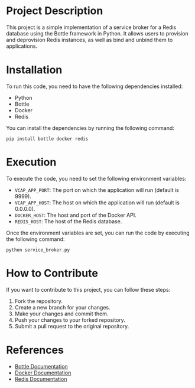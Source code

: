 # Project Description

This project is a simple implementation of a service broker for a Redis database using the Bottle framework in Python. It allows users to provision and deprovision Redis instances, as well as bind and unbind them to applications.

# Installation

To run this code, you need to have the following dependencies installed:

- Python
- Bottle
- Docker
- Redis

You can install the dependencies by running the following command:

```
pip install bottle docker redis
```

# Execution

To execute the code, you need to set the following environment variables:

- `VCAP_APP_PORT`: The port on which the application will run (default is 9999).
- `VCAP_APP_HOST`: The host on which the application will run (default is 0.0.0.0).
- `DOCKER_HOST`: The host and port of the Docker API.
- `REDIS_HOST`: The host of the Redis database.

Once the environment variables are set, you can run the code by executing the following command:

```
python service_broker.py
```

# How to Contribute

If you want to contribute to this project, you can follow these steps:

1. Fork the repository.
2. Create a new branch for your changes.
3. Make your changes and commit them.
4. Push your changes to your forked repository.
5. Submit a pull request to the original repository.

# References

- [Bottle Documentation](https://bottlepy.org/docs/dev/)
- [Docker Documentation](https://docs.docker.com/)
- [Redis Documentation](https://redis.io/documentation)